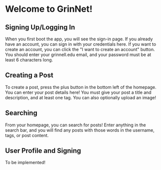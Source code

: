 # Welcome to GrinNet!

## Signing Up/Logging In
When you first boot the app, you will see the sign-in page. If you already have an account, you can sign in with your credentials here.
If you want to create an account, you can click the "I want to create an account" button. You should enter your grinnell.edu email, and your password must be at least 6 characters long.

## Creating a Post
To create a post, press the plus button in the bottom left of the homepage. You can enter your post details here! You must give your post a title and description, and at least one tag. You can also optionally upload an image!

## Searching
From your homepage, you can search for posts! Enter anything in the search bar, and you will find any posts with those words in the username, tags, or post content.

## User Profile and Signing
To be implemented!
